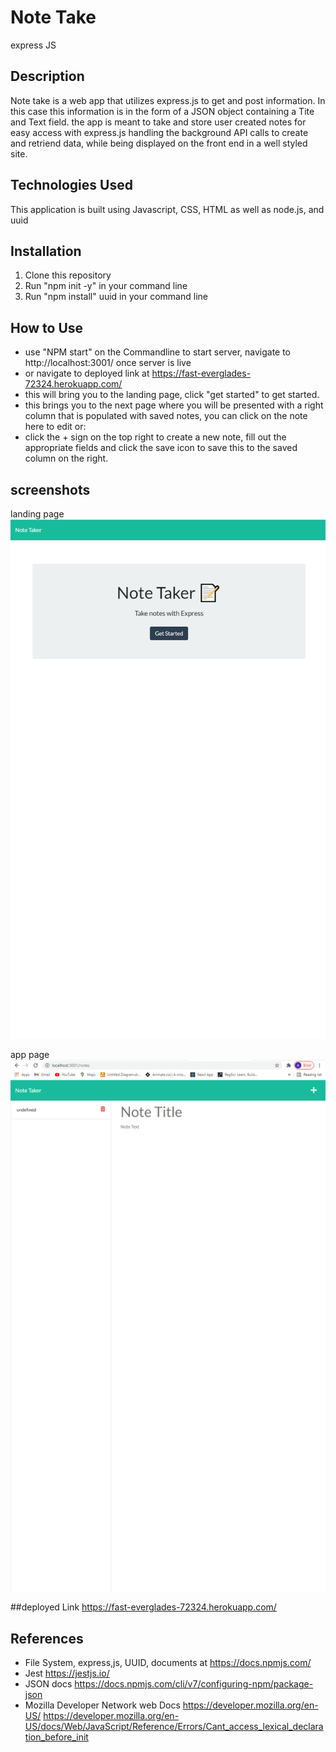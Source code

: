 # Note Take 
express JS  
## Description 
Note take is a web app that utilizes express.js to get and post information. In this case this information is in the form of a JSON object containing a Tite and Text field. 
the app is meant to take and store user created notes for easy access with express.js handling the background API calls to create and retriend data, while being displayed on the 
front end in a well styled site. 

## Technologies Used
This application is built using Javascript, CSS, HTML as well as node.js, and uuid 

## Installation 

1. Clone this repository 
2. Run "npm init -y" in your command line
3. Run "npm install" uuid in your command line

## How to Use
* use "NPM start" on the Commandline to start server, navigate to http://localhost:3001/ once server is live 
*  or navigate to deployed link at https://fast-everglades-72324.herokuapp.com/
* this will bring you to the landing page, click "get started" to get started. 
* this brings you to the next page where you will be presented with a right column that is populated with saved notes, you can click on the note here 
to edit or:
* click the + sign on the top right to create a new note, fill out the appropriate fields and click the save icon to save this to the saved column on the right. 

## screenshots 
landing page 
![alt text](https://github.com/fraudwheeldrive/Note-Taker/blob/main/public/assets/images/note-taker%20landing.PNG)

app page 
![alt text](https://github.com/fraudwheeldrive/Note-Taker/blob/main/public/assets/images/note-taker%20app%20page.PNG)

##deployed Link
https://fast-everglades-72324.herokuapp.com/


## References 
* File System, express,js, UUID, documents at https://docs.npmjs.com/
* Jest https://jestjs.io/
* JSON docs https://docs.npmjs.com/cli/v7/configuring-npm/package-json
* Mozilla Developer Network web Docs https://developer.mozilla.org/en-US/
https://developer.mozilla.org/en-US/docs/Web/JavaScript/Reference/Errors/Cant_access_lexical_declaration_before_init
